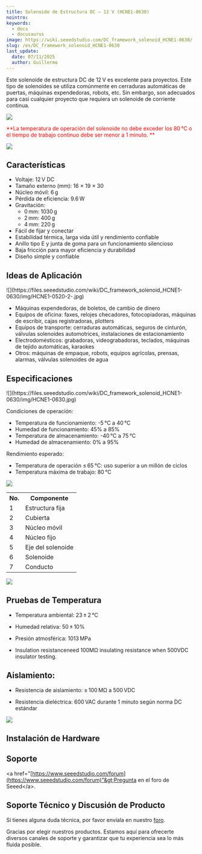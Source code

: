 ```yaml
---
title: Solenoide de Estructura DC – 12 V (HCNE1-0630)
nointro:
keywords:
  - docs
  - docusaurus
image: https://wiki.seeedstudio.com/DC_framework_solenoid_HCNE1-0630/
slug: /es/DC_framework_solenoid_HCNE1-0630
last_update:
  date: 07/11/2025
  author: Guillermo
---
```


Este solenoide de estructura DC de 12 V es excelente para proyectos. Este tipo de solenoides se utiliza comúnmente en cerraduras automáticas de puertas, máquinas expendedoras, robots, etc. Sin embargo, son adecuados para casi cualquier proyecto que requiera un solenoide de corriente continua.

![](https://files.seeedstudio.com/wiki/DC_framework_solenoid_HCNE1-0630/img/Caution.jpg)

<font color="Red">**La temperatura de operación del solenoide no debe exceder los 80 °C o el tiempo de trabajo continuo debe ser menor a 1 minuto. ** </font>

[![](https://files.seeedstudio.com/wiki/Seeed-WiKi/docs/images/300px-Get_One_Now_Banner-ragular.png)](https://www.seeedstudio.com/DC-framework-solenoid-HCNE1-0630-p-1046.html)

##   Características

* Voltaje: 12 V DC  
* Tamaño externo (mm): 16 × 19 × 30  
* Núcleo móvil: 6 g  
* Pérdida de eficiencia: 9.6 W  
* Gravitación:  
  * 0 mm: 1030 g  
  * 2 mm: 400 g  
  * 4 mm: 220 g  
* Fácil de fijar y conectar  
* Estabilidad térmica, larga vida útil y rendimiento confiable  
* Anillo tipo E y junta de goma para un funcionamiento silencioso  
* Baja fricción para mayor eficiencia y durabilidad  
* Diseño simple y confiable  


##  Ideas de Aplicación

<div class="center"><div class="floatnone">![](https://files.seeedstudio.com/wiki/DC_framework_solenoid_HCNE1-0630/img/HCNE1-0520-2-.jpg)</div></div>

* Máquinas expendedoras, de boletos, de cambio de dinero  
* Equipos de oficina: faxes, relojes checadores, fotocopiadoras, máquinas de escribir, cajas registradoras, plotters  
* Equipos de transporte: cerraduras automáticas, seguros de cinturón, válvulas solenoides automotrices, instalaciones de estacionamiento  
* Electrodomésticos: grabadoras, videograbadoras, teclados, máquinas de tejido automáticas, karaokes  
* Otros: máquinas de empaque, robots, equipos agrícolas, prensas, alarmas, válvulas solenoides de agua  


## Especificaciones

<div class="center"><div class="floatnone">![](https://files.seeedstudio.com/wiki/DC_framework_solenoid_HCNE1-0630/img/HCNE1-0630.jpg)</div></div>

Condiciones de operación:

- Temperatura de funcionamiento: -5 °C a 40 °C  
- Humedad de funcionamiento: 45% a 85%  
- Temperatura de almacenamiento: -40 °C a 75 °C  
- Humedad de almacenamiento: 0% a 95%  

Rendimiento esperado:

- Temperatura de operación ≤ 65 °C: uso superior a un millón de ciclos  
- Temperatura máxima de trabajo: 80 °C  

![](https://files.seeedstudio.com/wiki/DC_framework_solenoid_HCNE1-0630/img/HCNE1-0520-3-.jpg)

<table>
  <tbody><tr>
      <th>No.
      </th>
      <th>Componente
      </th></tr>
    <tr style={{fontSize: '90%'}}>
      <td width={150}> 1
      </td>
      <td width={150}>  Estructura fija
      </td></tr>
    <tr style={{fontSize: '90%'}}>
      <td width={150}> 2
      </td>
      <td width={150}>  Cubierta
      </td></tr>
    <tr style={{fontSize: '90%'}}>
      <td width={150}> 3
      </td>
      <td width={150}>  Núcleo móvil
      </td></tr>
    <tr style={{fontSize: '90%'}}>
      <td width={150}> 4
      </td>
      <td width={150}>  Núcleo fijo
      </td></tr>
    <tr style={{fontSize: '90%'}}>
      <td width={150}> 5
      </td>
      <td width={150}>  Eje del solenoide
      </td></tr>
    <tr style={{fontSize: '90%'}}>
      <td width={150}> 6
      </td>
      <td width={150}>  Solenoide
      </td></tr>
    <tr style={{fontSize: '90%'}}>
      <td width={150}> 7
      </td>
      <td width={150}>  Conducto
      </td></tr></tbody></table>


![](https://files.seeedstudio.com/wiki/DC_framework_solenoid_HCNE1-0630/img/HCNE1-0520-4-.jpg)

##   Pruebas de Temperatura

*   Temperatura ambiental: 23 ± 2 °C  

*   Humedad relativa: 50 ± 10%  

*   Presión atmosférica: 1013 MPa

*   Insulation resistanceneed 100MΩ insulating resistance when 500VDC insulator testing.

## Aislamiento:

*   Resistencia de aislamiento: ≥ 100 MΩ a 500 VDC

*   Resistencia dieléctrica: 600 VAC durante 1 minuto según norma DC estándar  

![](https://files.seeedstudio.com/wiki/DC_framework_solenoid_HCNE1-0630/img/HCNE1-0520-5-.jpg)

## Instalación de Hardware

## Soporte

&lt;a href="[https://www.seeedstudio.com/forum](https://www.seeedstudio.com/forum)"&gt;Pregunta en el foro de Seeed&lt;/a&gt;.

## Soporte Técnico y Discusión de Producto
 Si tienes alguna duda técnica, por favor envíala en nuestro [foro](http://forum.seeedstudio.com/).

Gracias por elegir nuestros productos. Estamos aquí para ofrecerte diversos canales de soporte y garantizar que tu experiencia sea lo más fluida posible.

<div class="button_tech_support_container">
<a href="https://forum.seeedstudio.com/" class="button_forum"></a> 
<a href="https://www.seeedstudio.com/contacts" class="button_email"></a>
</div>

<div class="button_tech_support_container">
<a href="https://discord.gg/eWkprNDMU7" class="button_discord"></a> 
<a href="https://github.com/Seeed-Studio/wiki-documents/discussions/69" class="button_discussion"></a>
</div>
